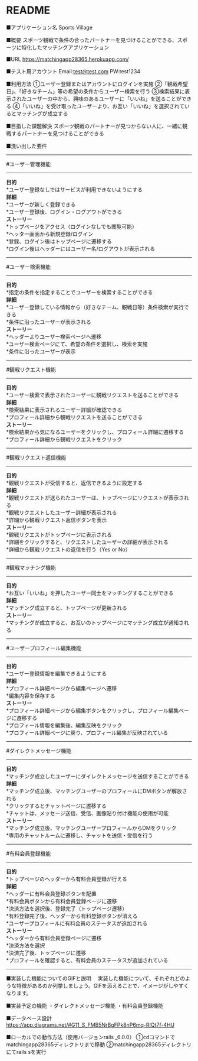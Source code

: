 # README

■アプリケーション名
  Sports Village

■概要
  スポーツ観戦で条件の合ったパートナーを見つけることができる、スポーツに特化したマッチングアプリケーション

■URL
  https://matchingapp28365.herokuapp.com/

■テスト用アカウント
  Email:test@test.com
  PW:test1234

■利用方法
①ユーザー登録またはアカウントにログインを実施
②「観戦希望日」、「好きなチーム」等の希望の条件からユーザー検索を行う
③検索結果に表示されたユーザーの中から、興味のあるユーザーに「いいね」を送ることができる
④「いいね」を受け取ったユーザーより、お互い「いいね」を選択されているとマッチングが成立する

■目指した課題解決
  スポーツ観戦のパートナーが見つからない人に、一緒に観戦するパートナーを見つけることができる

■洗い出した要件
***
#ユーザー管理機能   
***
**目的**  
*ユーザー登録なしではサービスが利用できないようにする  
**詳細**  
*ユーザーが新しく登録できる  
*ユーザー登録後、ログイン・ログアウトができる  
**ストーリー**  
*トップページをアクセス（ログインなしでも閲覧可能）  
*ヘッター画面から新規登録/ログイン  
*登録、ログイン後はトップページに遷移する  
*ログイン後はヘッダーにはユーザー名/ログアウトが表示される  
***
#ユーザー検索機能  
***
**目的**  
*指定の条件を指定することでユーザーを検索することができる  
**詳細**  
*ユーザー登録している情報から（好きなチーム、観戦日等）条件検索が実行できる  
*条件に沿ったユーザーが表示される  
**ストーリー**  
*ヘッダーよりユーザー検索ページへ遷移  
*ユーザー検索ページにて、希望の条件を選択し、検索を実施  
*条件に沿ったユーザーが表示  
***
#観戦リクエスト機能  
***
**目的**  
*ユーザー検索で表示されたユーザーに観戦リクエストを送ることができる  
**詳細**  
*検索結果に表示されるユーザー詳細が確認できる  
*プロフィール詳細から観戦リクエストを送ることができる  
**ストーリー**  
*検索結果から気になるユーザーをクリックし、プロフィール詳細に遷移する  
*プロフィール詳細から観戦リクエストをクリック  
***
#観戦リクエスト返信機能  
***
**目的**  
*観戦リクエストが受信すると、返信できるように設定する  
**詳細**  
*観戦リクエストが送られたユーザーは、トップページにリクエストが表示される  
*観戦リクエストしたユーザー詳細が表示される  
*詳細から観戦リクエスト返信ボタンを表示  
**ストーリー**  
*観戦リクエストがトップページに表示される  
*詳細をクリックすると、リクエストしたユーザーの詳細が表示される  
*詳細から観戦リクエストの返信を行う（Yes or No）  
***
#観戦マッチング機能  
***
**目的**  
*お互い「いいね」を押したユーザー同士をマッチングすることができる  
**詳細**  
*マッチング成立すると、トップページが更新される  
**ストーリー**  
*マッチングが成立すると、お互いのトップページにマッチング成立が通知される  
***
#ユーザープロフィール編集機能  
***
**目的**  
*ユーザー登録情報を編集できるようにする  
**詳細**  
*プロフィール詳細ページから編集ページへ遷移  
*編集内容を保存する  
**ストーリー**  
*プロフィール詳細ページから編集ボタンをクリックし、プロフィール編集ページに遷移する  
*プロフィール情報を編集後、編集反映をクリック  
*プロフィール詳細ページに戻り、プロフィール編集が反映されている  
***
#ダイレクトメッセージ機能  
***
**目的**  
*マッチング成立したユーザーにダイレクトメッセージを送信することができる  
**詳細**  
*マッチング成立後、マッチングユーザーのプロフィールにDMボタンが解放される  
*クリックするとチャットページに遷移する  
*チャットは、メッセージ送信、受信、画像貼り付け機能の使用が可能  
**ストーリー**  
*マッチング成立後、マッチングユーザープロフィールからDMをクリック  
*専用のチャットルームに遷移し、チャットを送信・受信を行う  
***
#有料会員登録機能  
***
**目的**  
*トップページのヘッダーから有料会員登録が行える  
**詳細**  
*ヘッダーに有料会員登録ボタンを配置  
*有料会員ボタンから有料会員登録ページに遷移  
*決済方法を選択後、登録完了（トップページ遷移）  
*有料登録完了後、ヘッダーから有料登録ボタンが消える  
*ユーザープロフィールに有料会員のステータスが追加される  
**ストーリー**  
*ヘッダーから有料会員登録ページに遷移  
*決済方法を選択  
*決済完了後、トップページに遷移  
*プロフィールを確認すると、有料会員のステータスが追加されている  
***  


■実装した機能についてのGIFと説明
　実装した機能について、それぞれどのような特徴があるのか列挙しましょう。GIFを添えることで、イメージがしやすくなります。

■実装予定の機能
  ・ダイレクトメッセージ機能
  ・有料会員登録機能

■データベース設計
  https://app.diagrams.net/#G11_S_FMB5NrBgFPk8nP6mq-RIQt7f-4HU

■ローカルでの動作方法（使用バージョンrails _6.0.0）
  ①cdコマンドでmatchingapp28365ディレクトリまで移動
  ②matchingapp28365ディレクトリにてrails sを実行
